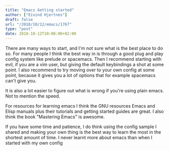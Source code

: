 ```yaml
---
title: "Emacs Getting started"
author: ["Eivind Hjertnes"]
draft: false
url: "/2018/10/12/emacs/1767"
type: "post"
date: 2018-10-12T10:00:00+02:00
---
```


There are many ways to start, and I'm not sure what is the best place to
do so. For many people I think the best way in is through a good plug
and play config system like prelude or spacemacs. Then I recommend
starting with evil, if you are a vim user, but giving the default
keybindings a shot at some point. I also recommend to try moving over to
your own config at some point, because it gives you a lot of options
that for example spacemacs can't give you.

It is also a lot easier to figure out what is wrong if you're using
plain emacs. Not to mention the speed.

For resources for learning emacs I think the GNU resources Emacs and
Elisp manuals plus their tutorials and getting started guides are great.
I also think the book "Mastering Emacs" is awesome.

If you have some time and patience, I do think using the config sample I
shared and making your own thing is the best way to learn the most in
the shortest amount of time. I never learnt more about emacs than when I
started with my own config
